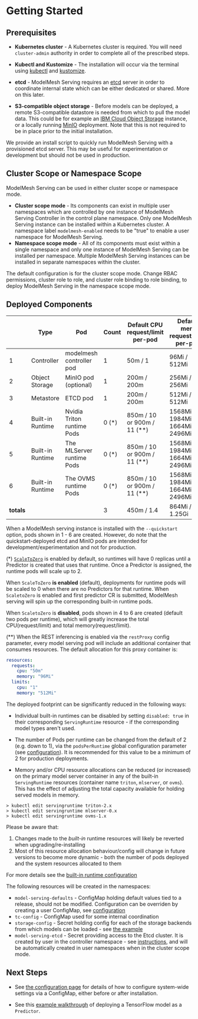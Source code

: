 # Getting Started

## Prerequisites

- **Kubernetes cluster** - A Kubernetes cluster is required. You will need `cluster-admin` authority in order to complete all of the prescribed steps.

- **Kubectl and Kustomize** - The installation will occur via the terminal using [kubectl](https://kubernetes.io/docs/tasks/tools/#kubectl) and [kustomize](https://kubectl.docs.kubernetes.io/installation/kustomize/).

- **etcd** - ModelMesh Serving requires an [etcd](https://etcd.io/) server in order to coordinate internal state which can be either dedicated or shared. More on this later.

- **S3-compatible object storage** - Before models can be deployed, a remote S3-compatible datastore is needed from which to pull the model data. This could be for example an [IBM Cloud Object Storage](https://www.ibm.com/cloud/object-storage) instance, or a locally running [MinIO](https://github.com/minio/minio) deployment. Note that this is not required to be in place prior to the initial installation.

We provide an install script to quickly run ModelMesh Serving with a provisioned etcd server. This may be useful for experimentation or development but should not be used in production.

## Cluster Scope or Namespace Scope

ModelMesh Serving can be used in either cluster scope or namespace mode.

- **Cluster scope mode** - Its components can exist in multiple user namespaces which are controlled by one instance of ModelMesh Serving Controller in the control plane namespace. Only one ModelMesh Serving instance can be installed within a Kubernetes cluster. A namespace label `modelmesh-enabled` needs to be "true" to enable a user namespace for ModelMesh Serving.
- **Namespace scope mode** - All of its components must exist within a single namespace and only one instance of ModelMesh Serving can be installed per namespace. Multiple ModelMesh Serving instances can be installed in separate namespaces within the cluster.

The default configuration is for the cluster scope mode. Change RBAC permissions, cluster role to role, and cluster role binding to role binding, to deploy ModelMesh Serving in the namespace scope mode.

## Deployed Components

|            | Type             | Pod                        | Count   | Default CPU request/limit per-pod | Default mem request/limit per-pod          |
| ---------- | ---------------- | -------------------------- | ------- | --------------------------------- | ------------------------------------------ |
| 1          | Controller       | modelmesh controller pod   | 1       | 50m / 1                           | 96Mi / 512Mi                               |
| 2          | Object Storage   | MinIO pod (optional)       | 1       | 200m / 200m                       | 256Mi / 256Mi                              |
| 3          | Metastore        | ETCD pod                   | 1       | 200m / 200m                       | 512Mi / 512Mi                              |
| 4          | Built-in Runtime | Nvidia Triton runtime Pods | 0 \(\*) | 850m / 10 or 900m / 11 \(\*\*)    | 1568Mi / 1984Mi or 1664Mi / 2496Mi \(\*\*) |
| 5          | Built-in Runtime | The MLServer runtime Pods  | 0 \(\*) | 850m / 10 or 900m / 11 \(\*\*)    | 1568Mi / 1984Mi or 1664Mi / 2496Mi \(\*\*) |
| 6          | Built-in Runtime | The OVMS runtime Pods      | 0 \(\*) | 850m / 10 or 900m / 11 \(\*\*)    | 1568Mi / 1984Mi or 1664Mi / 2496Mi \(\*\*) |
| **totals** |                  |                            | 3       | 450m / 1.4                        | 864Mi / 1.25Gi                             |

When a ModelMesh serving instance is installed with the `--quickstart` option, pods shown in 1 - 6 are created.
However, do note that the quickstart-deployed etcd and MinIO pods are intended for development/experimentation and not for production.

(\*) [`ScaleToZero`](../production-use/scaling.md#scale-to-zero) is enabled by default, so runtimes will have 0 replicas until a Predictor is created that uses that runtime. Once a Predictor is assigned, the runtime pods will scale up to 2.

When `ScaleToZero` **is enabled** (default), deployments for runtime pods will be scaled to 0 when there are no Predictors for that runtime. When `ScaletoZero` is enabled and first predictor CR is submitted, ModelMesh serving will spin up the corresponding built-in runtime pods.

When `ScaletoZero` is **disabled**, pods shown in 4 to 6 are created (default two pods per runtime), which will greatly increase the total CPU(request/limit) and total memory(request/limit).

(\*\*) When the REST inferencing is enabled via the `restProxy` config parameter, every model serving pod will include an additional container that consumes resources. The default allocation for this proxy container is:

```yaml
resources:
  requests:
    cpu: "50m"
    memory: "96Mi"
  limits:
    cpu: "1"
    memory: "512Mi"
```

The deployed footprint can be significantly reduced in the following ways:

- Individual built-in runtimes can be disabled by setting `disabled: true` in their corresponding `ServingRuntime` resource - if the corresponding model types aren't used.

- The number of Pods per runtime can be changed from the default of 2 (e.g. down to 1), via the `podsPerRuntime` global configuration parameter (see [configuration](../configuration)). It is recommended for this value to be a minimum of 2 for production deployments.

- Memory and/or CPU resource allocations can be reduced (or increased) on the primary model server container in any of the built-in `ServingRuntime` resources (container name `triton`, `mlserver`, or `ovms`). This has the effect of adjusting the total capacity available for holding served models in memory.

```shell
> kubectl edit servingruntime triton-2.x
> kubectl edit servingruntime mlserver-0.x
> kubectl edit servingruntime ovms-1.x
```

Please be aware that:

1. Changes made to the _built-in_ runtime resources will likely be reverted when upgrading/re-installing
2. Most of this resource allocation behaviour/config will change in future versions to become more dynamic - both the number of pods deployed and the system resources allocated to them

For more details see the [built-in runtime configuration](../configuration/built-in-runtimes.md)

The following resources will be created in the namespaces:

- `model-serving-defaults` - ConfigMap holding default values tied to a release, should not be modified. Configuration can be overriden by creating a user ConfigMap, see [configuration](../configuration)
- `tc-config` - ConfigMap used for some internal coordination
- `storage-config` - Secret holding config for each of the storage backends from which models can be loaded - see [the example](../predictors/)
- `model-serving-etcd` - Secret providing access to the Etcd cluster. It is created by user in the controller namespace - see [instructions](../install/install-script.md#setup-the-etcd-connection-information), and will be automatically created in user namespaces when in the cluster scope mode.

## Next Steps

- See [the configuration page](../configuration) for details of how to configure system-wide settings via a ConfigMap, either before or after installation.

- See this [example walkthrough](../predictors) of deploying a TensorFlow model as a `Predictor`.
